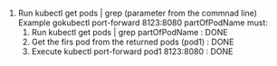 1. Run kubectl get pods | grep (parameter from the commnad line)
   Example gokubectl port-forward 8123:8080 partOfPodName must:
   1. Run kubectl get pods | grep partOfPodName : DONE
   2. Get the firs pod from the returned pods (pod1) : DONE
   3. Execute kubectl port-forward  pod1 8123:8080 : DONE